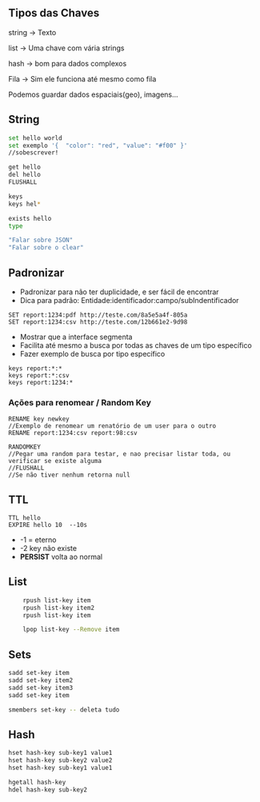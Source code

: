 ## Tipos das Chaves

string -> Texto

list -> Uma chave com vária strings

hash -> bom para dados complexos

Fila -> Sim ele funciona até mesmo como fila

Podemos guardar dados espaciais(geo), imagens...

## String

```bash
set hello world
set exemplo '{ 	"color": "red", "value": "#f00" }'
//sobescrever!

get hello
del hello
FLUSHALL

keys
keys hel*

exists hello
type

"Falar sobre JSON"
"Falar sobre o clear"

```

## Padronizar

- Padronizar para não ter duplicidade, e ser fácil de encontrar
- Dica para padrão: Entidade:identificador:campo/subIndentificador

```
SET report:1234:pdf http://teste.com/8a5e5a4f-805a
SET report:1234:csv http://teste.com/12b661e2-9d98
```

- Mostrar que a interface segmenta
- Facilita até mesmo a busca por todas as chaves de um tipo específico
- Fazer exemplo de busca por tipo específico

```
keys report:*:*
keys report:*:csv
keys report:1234:*
```

### Ações para renomear / Random Key

```
RENAME key newkey
//Exemplo de renomear um renatório de um user para o outro
RENAME report:1234:csv report:98:csv

RANDOMKEY
//Pegar uma random para testar, e nao precisar listar toda, ou verificar se existe alguma
//FLUSHALL
//Se não tiver nenhum retorna null

```

## TTL

```
TTL hello
EXPIRE hello 10  --10s

```

- -1 = eterno
- -2 key não existe
- **PERSIST** volta ao normal

## List

```bash
	rpush list-key item
	rpush list-key item2
	rpush list-key item

	lpop list-key --Remove item
```

## Sets

```bash
sadd set-key item
sadd set-key item2
sadd set-key item3
sadd set-key item

smembers set-key -- deleta tudo
```

## Hash

```bash
hset hash-key sub-key1 value1
hset hash-key sub-key2 value2
hset hash-key sub-key1 value1

hgetall hash-key
hdel hash-key sub-key2
```
